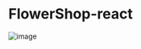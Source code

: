 # FlowerShop-react
![image](https://github.com/biljanamiceva/FlowerShop-react/assets/63147001/f54c7c3b-9970-44fc-b456-34c39ffc145a)












